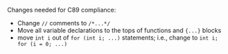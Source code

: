 Changes needed for C89 compliance:
- Change `//` comments to `/*...*/`
- Move all variable declarations to the tops of functions and `{...}` blocks
- move `int i` out of `for (int i; ...)` statements; i.e., change to `int i; for (i = 0; ...)`
